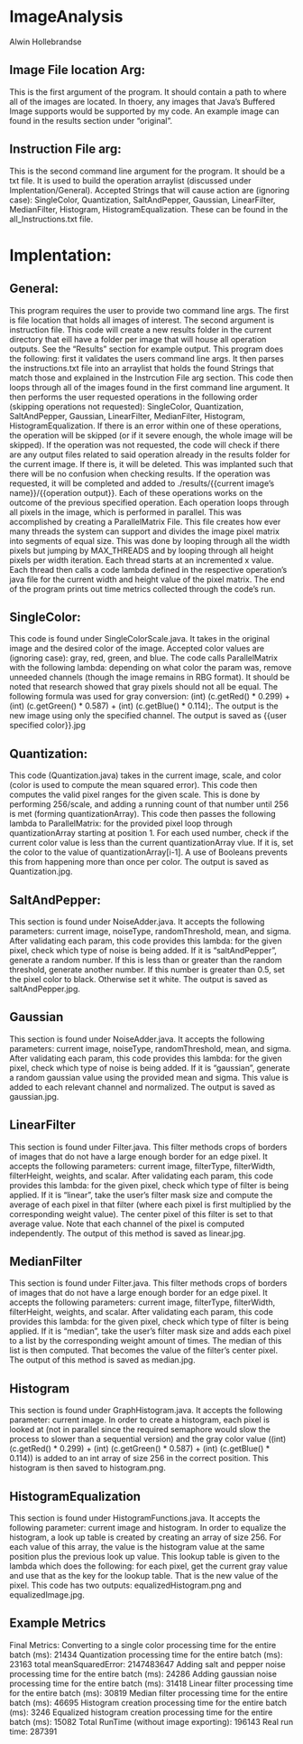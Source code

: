# ImageAnalysis
Alwin Hollebrandse



## Image File location Arg:
This is the first argument of the program. It should contain a path to where all of the images are located. In thoery, any images that Java’s Buffered Image supports would be supported by my code. An example image can found in the results section under “original”.

## Instruction File arg:
This is the second command line argument for the program. It should be a txt file. It is used to build the operation arraylist (discussed under Implentation/General). Accepted Strings that will cause action are (ignoring case): SingleColor, Quantization, SaltAndPepper, Gaussian, LinearFilter, MedianFilter, Histogram, HistogramEqualization. These can be found in the all_Instructions.txt file.

# Implentation:
## General:
This program requires the user to provide two command line args. The first is file location that holds all images of interest. The second argument is instruction file. This code will create a new results folder in the current directory that eill have a folder per image that will house all operation outputs.  See the “Results” section for example output.
This program does the following: first it validates the users command line args. It then parses the instructions.txt file into an arraylist that holds the found Strings that match those and explained in the Instrcution File arg section. This code then loops through all of the images found in the first command line argument.  It then performs the user requested operations in the following order (skipping operations not requested): SingleColor, Quantization, SaltAndPepper, Gaussian, LinearFilter, MedianFilter, Histogram, HistogramEqualization. If there is an error within one of these operations, the operation will be skipped (or if it severe enough, the whole image will be skipped). If the operation was not requested, the code will check if there are any output files related to said operation already in the results folder for the current image. If there is, it will be deleted. This was implanted such that there will be no confusion when checking results. If the operation was requested, it will be completed and added to ./results/{{current image’s name}}/{{operation output}}. Each of these operations works on the outcome of the previous specified operation.
Each operation loops through all pixels in the image, which is performed in parallel. This was accomplished by creating a ParallelMatrix File. This file creates how ever many threads the system can support and divides the image pixel matrix into segments of equal size. This was done by looping through all the width pixels but jumping by MAX_THREADS and by looping through all height pixels per width iteration. Each thread starts at an incremented x value. Each thread then calls a code lambda defined in the respective operation’s java file for the current width and height value of the pixel matrix.
The end of the program prints out time metrics collected through the code’s run.

## SingleColor:
This code is found under SingleColorScale.java. It takes in the original image and the desired color of the image. Accepted color values are (ignoring case): gray, red, green, and blue. The code calls ParallelMatrix with the following lambda: depending on what color the param was, remove unneeded channels (though the image remains in RBG format). It should be noted that research showed that gray pixels should not all be equal. The following formula was used for gray conversion: (int) (c.getRed() * 0.299) + (int) (c.getGreen() * 0.587) + (int) (c.getBlue() * 0.114);. The output is the new image using only the specified channel. The output is saved as {{user specified color}}.jpg


## Quantization:
This code (Quantization.java) takes in the current image, scale, and color (color is used to compute the mean squared error). This code then computes the valid pixel ranges for the given scale.  This is done by performing 256/scale, and adding a running count of that number until 256 is met (forming quantizationArray). This code then passes the following lambda to ParallelMatrix: for the provided pixel loop through quantizationArray starting at position 1. For each used number, check if the current color value is less than the current quantizationArray vlue. If it is, set the color to the value of quantizationArray[i-1]. A use of Booleans prevents this from happening more than once per color. The output is saved as Quantization.jpg.

## SaltAndPepper:
This section is found under NoiseAdder.java. It accepts the following parameters: current image, noiseType, randomThreshold, mean, and sigma. After validating each param, this code provides this lambda: for the given pixel, check which type of noise is being added. If it is “saltAndPepper”, generate a random number. If this is less than or greater than the random threshold, generate another number. If this number is greater than 0.5, set the pixel color to black. Otherwise set it white. The output is saved as saltAndPepper.jpg.

## Gaussian
This section is found under NoiseAdder.java. It accepts the following parameters: current image, noiseType, randomThreshold, mean, and sigma. After validating each param, this code provides this lambda: for the given pixel, check which type of noise is being added. If it is “gaussian”, generate a random gaussian value using the provided mean and sigma. This value is added to each relevant channel and normalized. The output is saved as gaussian.jpg.

## LinearFilter
This section is found under Filter.java. This filter methods crops of borders of images that do not have a large enough border for an edge pixel. It accepts the following parameters: current image, filterType, filterWidth, filterHeight, weights, and scalar. After validating each param, this code provides this lambda: for the given pixel, check which type of filter is being applied. If it is “linear”, take the user’s filter mask size and compute the average of each pixel in that filter (where each pixel is first multiplied by the corresponding weight value). The center pixel of this filter is set to that average value. Note that each channel of the pixel is computed independently. The output of this method is saved as linear.jpg.


## MedianFilter
This section is found under Filter.java. This filter methods crops of borders of images that do not have a large enough border for an edge pixel. It accepts the following parameters: current image, filterType, filterWidth, filterHeight, weights, and scalar. After validating each param, this code provides this lambda: for the given pixel, check which type of filter is being applied. If it is “median”, take the user’s filter mask size and adds each pixel to a list by the corresponding weight amount of times. The median of this list is then computed. That becomes the value of the filter’s center pixel. The output of this method is saved as median.jpg.


## Histogram
This section is found under GraphHistogram.java. It accepts the following parameter: current image. In order to create a histogram, each pixel is looked at (not in parallel since the required semaphore would slow the process to slower than a sequential version) and the gray color value ((int) (c.getRed() * 0.299) + (int) (c.getGreen() * 0.587) + (int) (c.getBlue() * 0.114)) is added to an int array of size 256 in the correct position. This histogram is then saved to histogram.png.


## HistogramEqualization
This section is found under HistogramFunctions.java. It accepts the following parameter: current image and histogram. In order to equalize the histogram, a look up table is created by creating an array of size 256. For each value of this array, the value is the histogram value at the same position plus the previous look up value. This lookup table is given to the lambda which does the following: for each pixel, get the current gray value and use that as the key for the lookup table. That is the new value of the pixel. This code has two outputs: equalizedHistogram.png and equalizedImage.jpg.


## Example Metrics
Final Metrics:
Converting to a single color processing time for the entire batch (ms): 21434
Quantization processing time for the entire batch (ms): 23163
total meanSquaredError: 2147483647
Adding salt and pepper noise processing time for the entire batch (ms): 24286
Adding gaussian noise processing time for the entire batch (ms): 31418
Linear filter processing time for the entire batch (ms): 30819
Median filter processing time for the entire batch (ms): 46695
Histogram creation processing time for the entire batch (ms): 3246
Equalized histogram creation processing time for the entire batch (ms): 15082
Total RunTime (without image exporting): 196143
Real run time: 287391